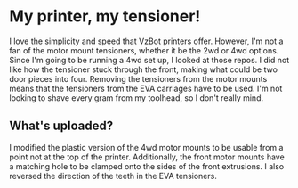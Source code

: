 # My printer, my tensioner!

I love the simplicity and speed that VzBot printers offer. However, I'm not a fan of the motor mount tensioners, whether it be the 2wd or 4wd options. Since I'm going to be running a 4wd set up, I looked at those repos. I did not like how the tensioner stuck through the front, making what could be two door pieces into four. Removing the tensioners from the motor mounts means that the tensioners from the EVA carriages have to be used. I'm not looking to shave every gram from my toolhead, so I don't really mind.

## What's uploaded?
I modified the plastic version of the 4wd motor mounts to be usable from a point not at the top of the printer. Additionally, the front motor mounts have a matching hole to be clamped onto the sides of the front extrusions. I also reversed the direction of the teeth in the EVA tensioners.
